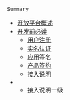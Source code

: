 ```
Summary
```

* [开放平台概述](README.md)
* [开发前必读](chapter1.md)
  * [用户注册](yonghuzhuce.md)
  * [实名认证](实名认证.md)
  * [应用签名](应用签名.md)
  * [产品签约](产品签约.md)
  * [接入说明](jierushuoming.md)
* * 接入说明一级




